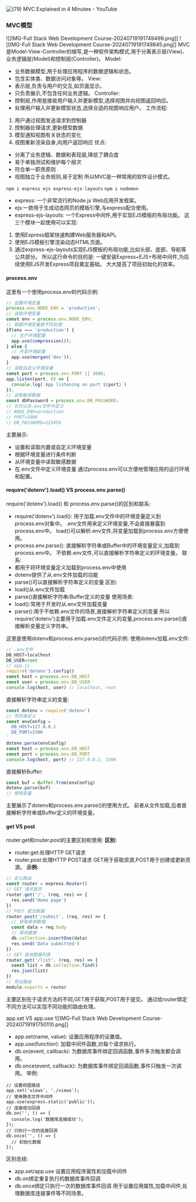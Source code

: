 
![(79) MVC Explained in 4 Minutes - YouTube](https://www.youtube.com/watch?v=DUg2SWWK18I&list=PLZlA0Gpn_vH8jbFkBjOuFjhxANC63OmXM&index=4)


### MVC模型

![[IMG-Full Stack Web Development Course-20240719191749499.png]]
![[IMG-Full Stack Web Development Course-20240719191749845.png]]
 MVC是Model-View-Controller的缩写,是一种软件架构模式,用于分离表示层(View)、业务逻辑层(Model)和控制层(Controller)。
Model:
- 业务数据模型,用于处理应用程序的数据逻辑和状态。
- 包含实体类、数据访问对象等。
View: 
- 表示层,负责与用户的交互,如页面显示。
- 只负责展示,不包含任何业务逻辑。
Controller:
- 控制层,作用是接收用户输入并更新模型,选择视图并向视图返回响应。
- 处理用户输入并更新模型状态,选择合适的视图响应用户。
工作流程:
1. 用户通过视图发送请求到控制器
2. 控制器处理请求,更新模型数据
3. 模型通知视图有关状态的变化 
4. 视图重新渲染自身,向用户返回响应
优点:
- 分离了业务逻辑、数据和表现层,降低了耦合度
- 易于单独测试和维护每个层次
- 符合单一职责原则
- 视图独立于业务规则,易于定制
所以MVC是一种常用的软件设计模式。

`npm i express ejs express-ejs-layouts`
`npm i nodemon`
- express: 一个非常流行的Node.js Web应用开发框架。
- ejs:一款用于生成动态网页的模板引擎,与express配合使用。
- express-ejs-layouts: 一个Express中间件,用于实现EJS模板的布局功能。
这三个模块一起使用可以实现:
1. 使用Express框架快速构建Web服务器和API。
2. 使用EJS模板引擎渲染动态HTML页面。
3. 通过express-ejs-layouts实现EJS模板的布局功能,比如头部、底部、导航等公共部分。
所以这行命令的目的是:
一键安装Express+EJS+布局中间件,为后续使用EJS开发Express项目奠定基础。
大大提高了项目初始化的效率。

#### process.env
 这里有一个使用process.env的代码示例:
```js
// 设置环境变量
process.env.NODE_ENV = 'production';
// 读取环境变量
const env = process.env.NODE_ENV;
// 根据环境变量做不同处理
if(env === 'production') {
  // 生产环境配置
  app.use(compression());
} else {
  // 开发环境配置
  app.use(morgan('dev'));
}
// 读取自定义环境变量
const port = process.env.PORT || 3000;
app.listen(port, () => {
  console.log(`App listening on port ${port}`)
});
// 读取敏感数据
const dbPassword = process.env.DB_PASSWORD;
// 也可以在.env文件中定义
// NODE_ENV=production
// PORT=3000
// DB_PASSWORD=123456
```
主要展示:
- 设置和读取内置或自定义环境变量
- 根据环境变量进行条件判断
- 从环境变量中读取敏感数据
- 在.env文件中定义环境变量
通过process.env可以方便地管理应用的运行环境和配置。



####  require('dotenv').load() VS process.env.parse()
 require('dotenv').load() 和 process.env.parse()的区别和联系:
  - require('dotenv').load():
    用于加载.env文件中的环境变量定义到process.env对象中。
    .env文件用来定义环境变量,不会直接暴露到process.env中。
    load()可以解析.env文件,将变量加载到process.env方便使用。
  - process.env.parse():
    直接解析字符串或Buffer中的环境变量定义,加载到process.env中。
    不依赖.env文件,可以直接解析字符串定义的环境变量。
  联系:
  - 都用于将环境变量定义加载到process.env中使用
  - dotenv提供了从.env文件加载的功能
  - parse()可以直接解析字符串定义的变量
  区别:  
  - load()从.env文件加载
  - parse()直接解析字符串/Buffer定义的变量
  使用场景:
  - load():常用于开发时从.env文件加载变量
  - parse():用于不依赖.env文件的场景,直接解析字符串定义的变量
  所以require('dotenv')主要用于加载.env文件定义的变量,process.env.parse()直接解析变量定义字符串。

  这里是使用dotenv和process.env.parse()的代码示例:
使用dotenv加载.env文件:
```js
// .env文件
DB_HOST=localhost
DB_USER=root
// app.js
require('dotenv').config() 
const host = process.env.DB_HOST 
const user = process.env.DB_USER
console.log(host, user) // localhost, root
```
直接解析字符串定义的变量:
```js
const dotenv = require('dotenv')
// 字符串定义
const envConfig = `
  DB_HOST=127.0.0.1
  DB_PORT=3306
`
dotenv.parse(envConfig)
const host = process.env.DB_HOST
const port = process.env.DB_PORT
console.log(host, port) // 127.0.0.1, 3306
```
直接解析Buffer:
```js 
const buf = Buffer.from(envConfig)
dotenv.parse(buf)
// 使用变量
```
主要展示了dotenv和process.env.parse()的使用方式。
前者从文件加载,后者直接解析字符串或Buffer定义的环境变量。

#### get VS post
 router.get和router.post的主要区别和使用:
**区别:**
- router.get:处理HTTP GET请求
- router.post:处理HTTP POST请求 
GET用于获取资源,POST用于创建或更新资源。
**示例:**
```js
// 定义路由
const router = express.Router()
// GET 请求首页
router.get('/', (req, res) => {
  res.send('Home page')
})
// POST 提交数据
router.post('/submit', (req, res) => {
  // 获取表单数据
  const data = req.body
  // 保存数据
  db.collection.insertOne(data)
  res.send('Data submitted')
})
// GET 查询数据列表 
router.get('/list', (req, res) => {
  const list = db.collection.find()
  res.json(list)
})
// 导出路由
module.exports = router
```
主要区别在于请求方法的不同,GET用于获取,POST用于提交。
通过给router绑定不同方法可以实现不同功能的路由处理。

app.set VS  app.use
![[IMG-Full Stack Web Development Course-20240719191750110.png]]

 - app.set(name, value):
设置应用程序的设置值。
- app.use(function): 
加载中间件函数,对每个请求执行。
- db.on(event, callback):
为数据库事件绑定回调函数,事件多次触发都会调用。
- db.once(event, callback): 
为数据库事件绑定回调函数,事件只触发一次调用。
举例:
```
// 设置视图路径
app.set('views', './views'); 
// 使用静态文件中间件
app.use(express.static('public'));
// 连接成功回调
db.on('', () => {
  console.log('数据库连接成功');
});
// 只执行一次的连接回调
db.once('', () => {
  // 初始化数据
});
```
区别总结:
- app.set/app.use 设置应用程序属性和加载中间件
- db.on绑定重复执行的数据库事件回调 
- db.once绑定只执行一次的数据库事件回调
用于设置应用属性,加载中间件,处理数据库连接事件等不同场景。




